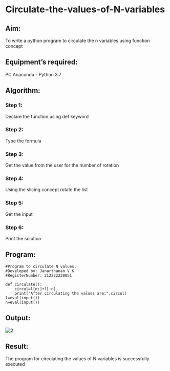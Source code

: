 # Circulate-the-values-of-N-variables
## Aim:
To write a python program to circulate the n variables using function concept
## Equipment’s required:
PC
Anaconda - Python 3.7
## Algorithm: 
### Step 1: 
Declare the function using def keyword

### Step 2: 
Type the formula


### Step 3: 
Get the value from the user for the number of rotation
### Step 4: 
Using the slicing concept rotate the list

### Step 5: 
Get the input


### Step 6: 
Print the solution

## Program:

    #Program to circulate N values.
    #Developed by: Janarthanan V K
    #RegisterNumber: 212222230051

    def circulate():
        circul=l[n:]+l[:n]
        print("After circulating the values are:",circul)
    l=eval(input())
    n=eval(input())

## Output:
![2](https://user-images.githubusercontent.com/119393515/234285038-e5d4686f-7c4b-4a7d-b6c5-432e6bd70ef6.png)

## Result:
The program for circulating the values of N variables is successfully executed
